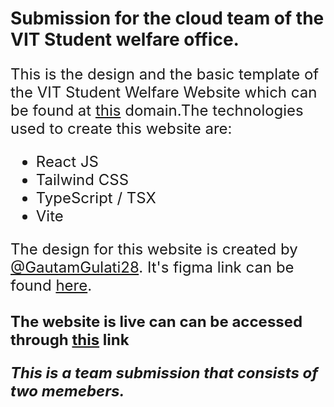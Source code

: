 

# Submission for the cloud team of the VIT Student welfare office.
<font size=5>

This is the design and the basic template of the VIT Student Welfare Website which can be found at <a href="https://vit.ac.in/campuslife/studentswelfare">this</a> domain.The technologies used to create this website are:

- React JS
- Tailwind CSS
- TypeScript / TSX
- Vite

The design for this website is created by <a href="https://github.com/GautamGulati28"> @GautamGulati28</a>. It's figma link can be found <a href="https://www.figma.com/file/Cgf3p01NtO4WJzkRHF3NZK/VIT-SW-TASK?node-id=0%3A1&t=EGdR4oILNwAWrQd6-1"> here</a>.
<b>
<br>
<br>
The website is live can can be accessed through <a href="https://vit-sw-task-clone.vercel.app">this</a> link

<i>
This is a team submission that consists of two memebers.
</b></i>
